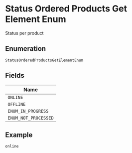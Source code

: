 
# Status Ordered Products Get Element Enum

Status per product

## Enumeration

`StatusOrderedProductsGetElementEnum`

## Fields

| Name |
|  --- |
| `ONLINE` |
| `OFFLINE` |
| `ENUM_IN_PROGRESS` |
| `ENUM_NOT_PROCESSED` |

## Example

```
online
```

